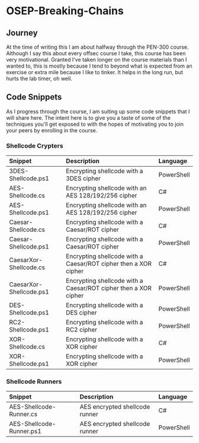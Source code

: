 # OSEP-Breaking-Chains

## Journey

At the time of writing this I am about halfway through the PEN-300 course. Although I say this about every offsec course I take, this course has been very motivational. Granted I've taken longer on the course materials than I wanted to, this is mostly because I tend to beyond what is expected from an exercise or extra mile because I like to tinker. It helps in the long run, but hurts the lab timer, oh well. 

## Code Snippets

As I progress through the course, I am suiting up some code snippets that I will share here. The intent here is to give you a taste of some of the techniques you'll get exposed to with the hopes of motivating you to join your peers by enrolling in the course.

### Shellcode Crypters

| Snippet | Description | Language
| :-- | :--| :--|
| 3DES-Shellcode.ps1 | Encrypting shellcode with a 3DES cipher | PowerShell |
| AES-Shellcode.cs | Encrypting shellcode with an AES 128/192/256 cipher | C# |
| AES-Shellcode.ps1 | Encrypting shellcode with an AES 128/192/256 cipher | PowerShell |
| Caesar-Shellcode.cs | Encrypting shellcode with a Caesar/ROT cipher | C# |
| Caesar-Shellcode.ps1 | Encrypting shellcode with a Caesar/ROT cipher | PowerShell |
| CaesarXor-Shellcode.cs | Encrypting shellcode with a Caesar/ROT cipher then a XOR cipher | C# |
| CaesarXor-Shellcode.ps1 | Encrypting shellcode with a Caesar/ROT cipher then a XOR cipher | PowerShell |
| DES-Shellcode.ps1 | Encrypting shellcode with a DES cipher | PowerShell |
| RC2-Shellcode.ps1 | Encrypting shellcode with a RC2 cipher | PowerShell |
| XOR-Shellcode.cs | Encrypting shellcode with a XOR cipher | C# |
| XOR-Shellcode.ps1 | Encrypting shellcode with a XOR cipher | PowerShell |

### Shellcode Runners

| Snippet | Description | Language
| :-- | :--| :--|
| AES-Shellcode-Runner.cs | AES encrypted shellcode runner | C# |
| AES-Shellcode-Runner.ps1 | AES encrypted shellcode runner | PowerShell |
